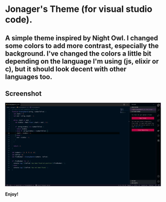 # Jonager's Theme (for visual studio code).

## A simple theme inspired by Night Owl. I changed some colors to add more contrast, especially the background. I've changed the colors a little bit depending on the language I'm using (js, elixir or c), but it should look decent with other languages too.

## Screenshot
![Javascript](https://raw.githubusercontent.com/jonager/jonager-theme/master/images/javascript.png)

**Enjoy!**
